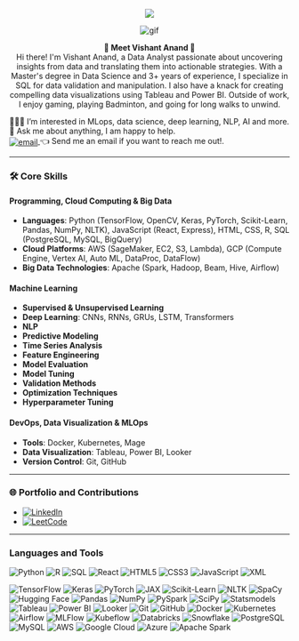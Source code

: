 <p align="center">
  <a href="https://github.com/DenverCoder1/readme-typing-svg">
    <img src="https://readme-typing-svg.herokuapp.com?lines=Hi,+I'm+Vishant.;I+love+learning.;I+love+spreading+knowledge.;&center=true&width=500&height=50">
  </a>
</p>

<p align="center">
  <img src="https://media.giphy.com/media/26tn33aiTi1jkl6H6/giphy.gif" alt="gif" />
</p>

<p align="center">
  <strong>🌟 Meet Vishant Anand 🌟</strong><br/>
  Hi there! I'm Vishant Anand, a Data Analyst passionate about uncovering insights from data and translating them into actionable strategies. With a Master's degree in Data Science and 3+ years of experience, I specialize in SQL for data validation and manipulation. I also have a knack for creating compelling data visualizations using Tableau and Power BI. Outside of work, I enjoy gaming, playing Badminton, and going for long walks to unwind.
</p>

<p align="left">
  👨🏽‍💻 I’m interested in MLops, data science, deep learning, NLP, AI and more.<br/>
  💬 Ask me about anything, I am happy to help.<br/>
  <a href="mailto:vishantanand9@gmail.com">
    <img src="https://img.icons8.com/fluent/48/000000/new-post.png" alt="email" style="vertical-align: middle;"/>
  </a> 👈 Send me an email if you want to reach me out!.
</p>


---

<!--### 🛠 Core Skills:
- **Programming, Cloud Computing & Big Data**: Python(TensorFlow, OpenCV, Keras, PyTorch, Scikit-Learn, Pandas, NumPy, NLTK), JavaScript(React,Express),HTML,CSS, R, SQL(PostgreSQL, MySQL, BigQuery), AWS(SageMaker, EC2, S3, Lambda), GCP(Compute Engine, Vertex AI, Auto ML, DataProc, DataFlow), Apache(Spark, Hadoop, Beam, Hive, Airflow)
- **Machine Learning**: Supervised & Unsupervised Learning, Deep Learning(CNNs, RNNs, GRUs, LSTM, Transformers), NLP, Predictive Modeling, Time Series Analysis, Feature Engineering, Model Evaluation, Model Tuning, Validation Methods, Optimization Techniques, Hyperparameter Tuning
- **DevOps, Data Visualization & MLOps**: Docker, Kubernetes, Mage, Tableau, Power BI, Looker, Git, GitHub
-->
### 🛠 Core Skills

#### Programming, Cloud Computing & Big Data
- **Languages**: Python (TensorFlow, OpenCV, Keras, PyTorch, Scikit-Learn, Pandas, NumPy, NLTK), JavaScript (React, Express), HTML, CSS, R, SQL (PostgreSQL, MySQL, BigQuery)
- **Cloud Platforms**: AWS (SageMaker, EC2, S3, Lambda), GCP (Compute Engine, Vertex AI, Auto ML, DataProc, DataFlow)
- **Big Data Technologies**: Apache (Spark, Hadoop, Beam, Hive, Airflow)

#### Machine Learning
- **Supervised & Unsupervised Learning**
- **Deep Learning**: CNNs, RNNs, GRUs, LSTM, Transformers
- **NLP**
- **Predictive Modeling**
- **Time Series Analysis**
- **Feature Engineering**
- **Model Evaluation**
- **Model Tuning**
- **Validation Methods**
- **Optimization Techniques**
- **Hyperparameter Tuning**

#### DevOps, Data Visualization & MLOps
- **Tools**: Docker, Kubernetes, Mage
- **Data Visualization**: Tableau, Power BI, Looker
- **Version Control**: Git, GitHub
---
### 🌐 Portfolio and Contributions
- [![LinkedIn](https://img.shields.io/badge/-LinkedIn-blue?style=flat-square&logo=linkedin&logoColor=white)](https://www.linkedin.com/in/anand-vishant-667bbb207)
- [![LeetCode](https://img.shields.io/badge/-LeetCode-orange?style=flat-square&logo=leetcode&logoColor=white)](https://leetcode.com/VishantAnand24/)
---
### Languages and Tools
![Python](https://img.shields.io/badge/python-3670A0?style=for-the-badge&logo=python&logoColor=ffdd54)
![R](https://img.shields.io/badge/r-%23276DC3.svg?style=for-the-badge&logo=r&logoColor=white)
![SQL](https://img.shields.io/badge/SQL-4479A1.svg?style=for-the-badge&logo=sql&logoColor=white)
![React](https://img.shields.io/badge/React-61DAFB?style=for-the-badge&logo=react&logoColor=white)
![HTML5](https://img.shields.io/badge/HTML5-E34F26?style=for-the-badge&logo=html5&logoColor=white)
![CSS3](https://img.shields.io/badge/CSS3-1572B6?style=for-the-badge&logo=css3&logoColor=white)
![JavaScript](https://img.shields.io/badge/JavaScript-F7DF1E?style=for-the-badge&logo=javascript&logoColor=black)
![XML](https://img.shields.io/badge/XML-FF6600?style=for-the-badge&logo=xml&logoColor=white)

![TensorFlow](https://img.shields.io/badge/TensorFlow-%23FF6F00.svg?style=for-the-badge&logo=TensorFlow&logoColor=white)
![Keras](https://img.shields.io/badge/Keras-%23D00000.svg?style=for-the-badge&logo=Keras&logoColor=white)
![PyTorch](https://img.shields.io/badge/PyTorch-%23EE4C2C.svg?style=for-the-badge&logo=PyTorch&logoColor=white)
![JAX](https://img.shields.io/badge/JAX-%23FF6600.svg?style=for-the-badge&logo=JAX&logoColor=white)
![Scikit-Learn](https://img.shields.io/badge/scikit_learn-%23F7931E.svg?style=for-the-badge&logo=scikit-learn&logoColor=white)
![NLTK](https://img.shields.io/badge/NLTK-41BE06.svg?style=for-the-badge&logo=nltk&logoColor=white)
![SpaCy](https://img.shields.io/badge/SpaCy-03B5AA.svg?style=for-the-badge&logo=spacy&logoColor=white)
![Hugging Face](https://img.shields.io/badge/Hugging_Face-%231DA1F2.svg?style=for-the-badge&logo=Hugging%20Face&logoColor=white)
![Pandas](https://img.shields.io/badge/pandas-%23150458.svg?style=for-the-badge&logo=pandas&logoColor=white)
![NumPy](https://img.shields.io/badge/numpy-%23013243.svg?style=for-the-badge&logo=numpy&logoColor=white)
![PySpark](https://img.shields.io/badge/PySpark-%23E25A1C.svg?style=for-the-badge&logo=Apache%20Spark&logoColor=white)
![SciPy](https://img.shields.io/badge/SciPy-%230C55A5.svg?style=for-the-badge&logo=SciPy&logoColor=white)
![Statsmodels](https://img.shields.io/badge/Statsmodels-%23276DC3.svg?style=for-the-badge&logo=statsmodels&logoColor=white)
![Tableau](https://img.shields.io/badge/Tableau-E97627.svg?style=for-the-badge&logo=tableau&logoColor=white)
![Power BI](https://img.shields.io/badge/PowerBI-F2C811.svg?style=for-the-badge&logo=powerbi&logoColor=white)
![Looker](https://img.shields.io/badge/Looker-4285F4.svg?style=for-the-badge&logo=looker&logoColor=white)
![Git](https://img.shields.io/badge/git-%23F05033.svg?style=for-the-badge&logo=git&logoColor=white)
![GitHub](https://img.shields.io/badge/GitHub-181717.svg?style=for-the-badge&logo=github&logoColor=white)
![Docker](https://img.shields.io/badge/Docker-2496ED.svg?style=for-the-badge&logo=docker&logoColor=white)
![Kubernetes](https://img.shields.io/badge/Kubernetes-326CE5.svg?style=for-the-badge&logo=kubernetes&logoColor=white)
![Airflow](https://img.shields.io/badge/Airflow-007A88.svg?style=for-the-badge&logo=Apache%20Airflow&logoColor=white)
![MLFlow](https://img.shields.io/badge/MLFlow-0194E2.svg?style=for-the-badge&logo=mlflow&logoColor=white)
![Kubeflow](https://img.shields.io/badge/Kubeflow-00C7B7.svg?style=for-the-badge&logo=kubeflow&logoColor=white)
![Databricks](https://img.shields.io/badge/Databricks-%23005DBF.svg?style=for-the-badge&logo=databricks&logoColor=white)
![Snowflake](https://img.shields.io/badge/Snowflake-00BFFF.svg?style=for-the-badge&logo=Snowflake&logoColor=white)
![PostgreSQL](https://img.shields.io/badge/PostgreSQL-4169E1.svg?style=for-the-badge&logo=postgresql&logoColor=white)
![MySQL](https://img.shields.io/badge/MySQL-4479A1.svg?style=for-the-badge&logo=mysql&logoColor=white)
![AWS](https://img.shields.io/badge/AWS-%23232F3E.svg?style=for-the-badge&logo=amazon%20aws&logoColor=white)
![Google Cloud](https://img.shields.io/badge/Google_Cloud-%234285F4.svg?style=for-the-badge&logo=google%20cloud&logoColor=white)
![Azure](https://img.shields.io/badge/Azure-0089D6?style=for-the-badge&logo=microsoft-azure&logoColor=white)
![Apache Spark](https://img.shields.io/badge/Apache_Spark-%23E25A1C.svg?style=for-the-badge&logo=Apache%20Spark&logoColor=white)



